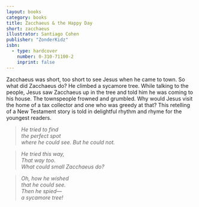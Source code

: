 ```yaml
---
layout: books
category: books
title: Zacchaeus & the Happy Day
short: zacchaeus
illustrator: Santiago Cohen
publisher: "ZonderKidz"
isbn:
  - type: hardcover
    number: 0-310-71100-2
    inprint: false
---
```


Zacchaeus was short, too short to see Jesus when he came to town. So what did Zacchaeus do? He climbed a sycamore tree. While talking to the people, Jesus saw Zacchaeus up in the tree and told him he was coming to his house. The townspeople frowned and grumbled. Why would Jesus visit the home of a tax collector and one who was greedy at that? This retelling of a New Testament story is told in delightful rhythm and rhyme for the youngest readers.

> _He tried to find  
> the perfect spot  
> where he could see. But he could not._

> _He tried this way,  
> That way too.  
> What could small Zacchaeus do?_

> _Oh, how he wished  
> that he could see.  
> Then he spied—  
> a sycamore tree!_
